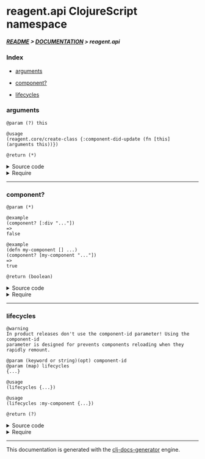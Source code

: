 
# reagent.api ClojureScript namespace

##### [README](../../../README.md) > [DOCUMENTATION](../../COVER.md) > reagent.api

### Index

- [arguments](#arguments)

- [component?](#component)

- [lifecycles](#lifecycles)

### arguments

```
@param (?) this
```

```
@usage
(reagent.core/create-class {:component-did-update (fn [this] (arguments this))})
```

```
@return (*)
```

<details>
<summary>Source code</summary>

```
(defn arguments
  [this]
  (-> this core/argv rest))
```

</details>

<details>
<summary>Require</summary>

```
(ns my-namespace (:require [reagent.api :refer [arguments]]))

(reagent.api/arguments ...)
(arguments             ...)
```

</details>

---

### component?

```
@param (*) 
```

```
@example
(component? [:div "..."])
=>
false
```

```
@example
(defn my-component [] ...)
(component? [my-component "..."])
=>
true
```

```
@return (boolean)
```

<details>
<summary>Source code</summary>

```
(defn component?
  [n]
  (and (-> n vector?)
       (-> n first fn?)))
```

</details>

<details>
<summary>Require</summary>

```
(ns my-namespace (:require [reagent.api :refer [component?]]))

(reagent.api/component? ...)
(component?             ...)
```

</details>

---

### lifecycles

```
@warning
In product releases don't use the component-id parameter! Using the component-id
parameter is designed for prevents components reloading when they rapidly remount.
```

```
@param (keyword or string)(opt) component-id
@param (map) lifecycles
{...}
```

```
@usage
(lifecycles {...})
```

```
@usage
(lifecycles :my-component {...})
```

```
@return (?)
```

<details>
<summary>Source code</summary>

```
(defn lifecycles
  ([lifecycles]
   (reagent.core/create-class lifecycles))

  ([component-id {:keys [component-did-update reagent-render] :as lifecycles}]
   (let [mount-id (random-uuid)]
        (reagent.core/create-class {:component-did-mount    (fn []  (mount-f   component-id lifecycles mount-id))
                                    :component-will-unmount (fn []  (unmount-f component-id lifecycles mount-id))
                                    :component-did-update   (fn [%] (if component-did-update (component-did-update %)))
                                    :reagent-render         (fn []  (reagent-render))}))))
```

</details>

<details>
<summary>Require</summary>

```
(ns my-namespace (:require [reagent.api :refer [lifecycles]]))

(reagent.api/lifecycles ...)
(lifecycles             ...)
```

</details>

---

This documentation is generated with the [clj-docs-generator](https://github.com/bithandshake/clj-docs-generator) engine.

